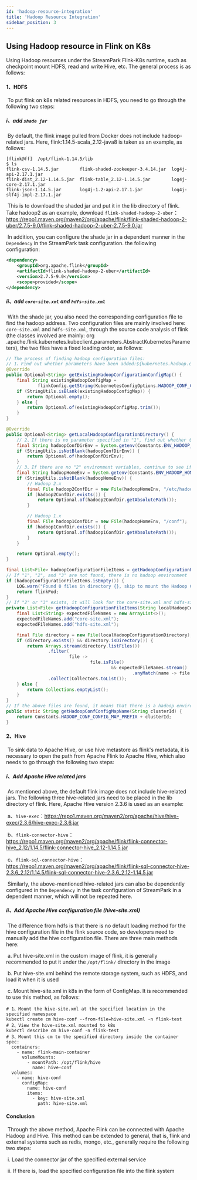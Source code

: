 ```yaml
---
id: 'hadoop-resource-integration'
title: 'Hadoop Resource Integration'
sidebar_position: 3
---
```


## Using Hadoop resource in Flink on K8s

Using Hadoop resources under the StreamPark Flink-K8s runtime, such as checkpoint mount HDFS, read and write Hive, etc. The general process is as follows:

#### 1、HDFS

​       To put flink on k8s related resources in HDFS, you need to go through the following two steps:

##### i、add `shade jar`

​            By default, the flink image pulled from Docker does not include hadoop-related jars. Here, flink:1.14.5-scala_2.12-java8 is taken as an example, as follows:

```shell
[flink@ff]  /opt/flink-1.14.5/lib
$ ls
flink-csv-1.14.5.jar        flink-shaded-zookeeper-3.4.14.jar  log4j-api-2.17.1.jar
flink-dist_2.12-1.14.5.jar  flink-table_2.12-1.14.5.jar        log4j-core-2.17.1.jar
flink-json-1.14.5.jar       log4j-1.2-api-2.17.1.jar           log4j-slf4j-impl-2.17.1.jar
```

​         This is to download the shaded jar and put it in the lib directory of flink. Take hadoop2 as an example, download `flink-shaded-hadoop-2-uber`：https://repo1.maven.org/maven2/org/apache/flink/flink-shaded-hadoop-2-uber/2.7.5-9.0/flink-shaded-hadoop-2-uber-2.7.5-9.0.jar

​	In addition, you can configure the shade jar in a dependent manner in the `Dependency` in the StreamPark task configuration. the following configuration:

```xml
<dependency>
    <groupId>org.apache.flink</groupId>
    <artifactId>flink-shaded-hadoop-2-uber</artifactId>
    <version>2.7.5-9.0</version>
    <scope>provided</scope>
</dependency>
```

##### ii、add `core-site.xml` and `hdfs-site.xml`

​            With the shade jar, you also need the corresponding configuration file to find the hadoop address. Two configuration files are mainly involved here: `core-site.xml` and `hdfs-site.xml`, through the source code analysis of flink (the classes involved are mainly: org .apache.flink.kubernetes.kubeclient.parameters.AbstractKubernetesParameters), the two files have a fixed loading order, as follows:

```java
// The process of finding hadoop configuration files:
// 1、Find out whether parameters have been added:${kubernetes.hadoop.conf.config-map.name}
@Override
public Optional<String> getExistingHadoopConfigurationConfigMap() {
    final String existingHadoopConfigMap =
            flinkConfig.getString(KubernetesConfigOptions.HADOOP_CONF_CONFIG_MAP);
    if (StringUtils.isBlank(existingHadoopConfigMap)) {
        return Optional.empty();
    } else {
        return Optional.of(existingHadoopConfigMap.trim());
    }
}

@Override
public Optional<String> getLocalHadoopConfigurationDirectory() {
    // 2、If there is no parameter specified in "1", find out whether the local environment where the native command is submitted has environment variables：${HADOOP_CONF_DIR}
    final String hadoopConfDirEnv = System.getenv(Constants.ENV_HADOOP_CONF_DIR);
    if (StringUtils.isNotBlank(hadoopConfDirEnv)) {
        return Optional.of(hadoopConfDirEnv);
    }
    // 3、If there are no "2" environment variables, continue to see if there are environment variables:${HADOOP_HOME}
    final String hadoopHomeEnv = System.getenv(Constants.ENV_HADOOP_HOME);
    if (StringUtils.isNotBlank(hadoopHomeEnv)) {
        // Hadoop 2.x
        final File hadoop2ConfDir = new File(hadoopHomeEnv, "/etc/hadoop");
        if (hadoop2ConfDir.exists()) {
            return Optional.of(hadoop2ConfDir.getAbsolutePath());
        }

        // Hadoop 1.x
        final File hadoop1ConfDir = new File(hadoopHomeEnv, "/conf");
        if (hadoop1ConfDir.exists()) {
            return Optional.of(hadoop1ConfDir.getAbsolutePath());
        }
    }

    return Optional.empty();
}

final List<File> hadoopConfigurationFileItems = getHadoopConfigurationFileItems(localHadoopConfigurationDirectory.get());
// If "1", "2", and "3" are not found, there is no hadoop environment
if (hadoopConfigurationFileItems.isEmpty()) {
    LOG.warn("Found 0 files in directory {}, skip to mount the Hadoop Configuration ConfigMap.", localHadoopConfigurationDirectory.get());
    return flinkPod;
}
// If "2" or "3" exists, it will look for the core-site.xml and hdfs-site.xml files in the path where the above environment variables are located
private List<File> getHadoopConfigurationFileItems(String localHadoopConfigurationDirectory) {
    final List<String> expectedFileNames = new ArrayList<>();
    expectedFileNames.add("core-site.xml");
    expectedFileNames.add("hdfs-site.xml");

    final File directory = new File(localHadoopConfigurationDirectory);
    if (directory.exists() && directory.isDirectory()) {
        return Arrays.stream(directory.listFiles())
                .filter(
                        file ->
                                file.isFile()
                                        && expectedFileNames.stream()
                                                .anyMatch(name -> file.getName().equals(name)))
                .collect(Collectors.toList());
    } else {
        return Collections.emptyList();
    }
}
// If the above files are found, it means that there is a hadoop environment. The above two files will be parsed into kv pairs, and then constructed into a ConfigMap. The naming rules are as follows:
public static String getHadoopConfConfigMapName(String clusterId) {
    return Constants.HADOOP_CONF_CONFIG_MAP_PREFIX + clusterId;
}
```



#### 2、Hive

​        To sink data to Apache Hive, or use hive metastore as flink's metadata, it is necessary to open the path from Apache Flink to Apache Hive, which also needs to go through the following two steps:

##### i、Add Apache Hive related jars

​	     As mentioned above, the default flink image does not include hive-related jars. The following three hive-related jars need to be placed in the lib directory of flink. Here, Apache Hive version 2.3.6 is used as an example:

​                a、`hive-exec`：https://repo1.maven.org/maven2/org/apache/hive/hive-exec/2.3.6/hive-exec-2.3.6.jar

​                b、`flink-connector-hive`：https://repo1.maven.org/maven2/org/apache/flink/flink-connector-hive_2.12/1.14.5/flink-connector-hive_2.12-1.14.5.jar

​                c、`flink-sql-connector-hive`：https://repo1.maven.org/maven2/org/apache/flink/flink-sql-connector-hive-2.3.6_2.12/1.14.5/flink-sql-connector-hive-2.3.6_2.12-1.14.5.jar

​            Similarly, the above-mentioned hive-related jars can also be dependently configured in the `Dependency` in the task configuration of StreamPark in a dependent manner, which will not be repeated here.

##### ii、Add Apache Hive configuration file (hive-site.xml)

​	       The difference from hdfs is that there is no default loading method for the hive configuration file in the flink source code, so developers need to manually add the hive configuration file. There are three main methods here:

​                  a. Put hive-site.xml in the custom image of flink, it is generally recommended to put it under the `/opt/flink/` directory in the image

​                  b. Put hive-site.xml behind the remote storage system, such as HDFS, and load it when it is used

​                  c. Mount hive-site.xml in k8s in the form of ConfigMap. It is recommended to use this method, as follows:

```shell
# 1、Mount the hive-site.xml at the specified location in the specified namespace
kubectl create cm hive-conf --from-file=hive-site.xml -n flink-test
# 2、View the hive-site.xml mounted to k8s
kubectl describe cm hive-conf -n flink-test 
# 3、Mount this cm to the specified directory inside the container
spec:
  containers:
    - name: flink-main-container
      volumeMounts:
        - mountPath: /opt/flink/hive
          name: hive-conf
  volumes:
    - name: hive-conf
      configMap:
        name: hive-conf
        items:
          - key: hive-site.xml
            path: hive-site.xml
```



#### Conclusion

​        Through the above method, Apache Flink can be connected with Apache Hadoop and Hive. This method can be extended to general, that is, flink and external systems such as redis, mongo, etc., generally require the following two steps:

​        i. Load the connector jar of the specified external service

​        ii. If there is, load the specified configuration file into the flink system



